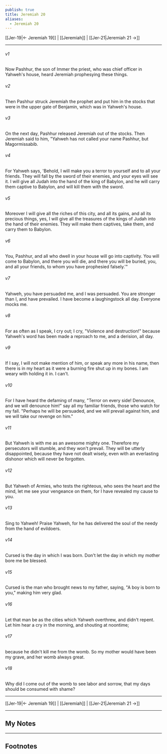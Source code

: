 ```yaml
---
publish: true
title: Jeremiah 20
aliases:
  - Jeremiah 20
---
```


[[Jer-19|← Jeremiah 19]] | [[Jeremiah]] | [[Jer-21|Jeremiah 21 →]]
***



###### v1 
Now Pashhur, the son of Immer the priest, who was chief officer in Yahweh's house, heard Jeremiah prophesying these things. 

###### v2 
Then Pashhur struck Jeremiah the prophet and put him in the stocks that were in the upper gate of Benjamin, which was in Yahweh's house. 

###### v3 
On the next day, Pashhur released Jeremiah out of the stocks. Then Jeremiah said to him, "Yahweh has not called your name Pashhur, but Magormissabib. 

###### v4 
For Yahweh says, 'Behold, I will make you a terror to yourself and to all your friends. They will fall by the sword of their enemies, and your eyes will see it. I will give all Judah into the hand of the king of Babylon, and he will carry them captive to Babylon, and will kill them with the sword. 

###### v5 
Moreover I will give all the riches of this city, and all its gains, and all its precious things, yes, I will give all the treasures of the kings of Judah into the hand of their enemies. They will make them captives, take them, and carry them to Babylon. 

###### v6 
You, Pashhur, and all who dwell in your house will go into captivity. You will come to Babylon, and there you will die, and there you will be buried, you, and all your friends, to whom you have prophesied falsely.'" 

###### v7 
Yahweh, you have persuaded me, and I was persuaded. You are stronger than I, and have prevailed. I have become a laughingstock all day. Everyone mocks me. 

###### v8 
For as often as I speak, I cry out; I cry, "Violence and destruction!" because Yahweh's word has been made a reproach to me, and a derision, all day. 

###### v9 
If I say, I will not make mention of him, or speak any more in his name, then there is in my heart as it were a burning fire shut up in my bones. I am weary with holding it in. I can't. 

###### v10 
For I have heard the defaming of many, "Terror on every side! Denounce, and we will denounce him!" say all my familiar friends, those who watch for my fall. "Perhaps he will be persuaded, and we will prevail against him, and we will take our revenge on him." 

###### v11 
But Yahweh is with me as an awesome mighty one. Therefore my persecutors will stumble, and they won't prevail. They will be utterly disappointed, because they have not dealt wisely, even with an everlasting dishonor which will never be forgotten. 

###### v12 
But Yahweh of Armies, who tests the righteous, who sees the heart and the mind, let me see your vengeance on them, for I have revealed my cause to you. 

###### v13 
Sing to Yahweh! Praise Yahweh, for he has delivered the soul of the needy from the hand of evildoers. 

###### v14 
Cursed is the day in which I was born. Don't let the day in which my mother bore me be blessed. 

###### v15 
Cursed is the man who brought news to my father, saying, "A boy is born to you," making him very glad. 

###### v16 
Let that man be as the cities which Yahweh overthrew, and didn't repent. Let him hear a cry in the morning, and shouting at noontime; 

###### v17 
because he didn't kill me from the womb. So my mother would have been my grave, and her womb always great. 

###### v18 
Why did I come out of the womb to see labor and sorrow, that my days should be consumed with shame?

***
[[Jer-19|← Jeremiah 19]] | [[Jeremiah]] | [[Jer-21|Jeremiah 21 →]]

---
## My Notes

---
## Footnotes